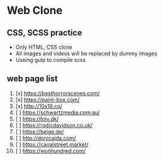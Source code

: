 # Web Clone

## CSS, SCSS practice

- Only HTML, CSS clone
- All images and videos will be replaced by dummy images
- Useing gulp to compile scss

## web page list

1. [x] https://besthorrorscenes.com/
2. [x] https://paint-box.com/
3. [x] http://10x19.co/
4. [ ] https://schwartzmedia.com.au/
5. [ ] https://tolv.dk/
6. [ ] https://rodicdavidson.co.uk/
7. [ ] https://beige.de/
8. [ ] http://donicaida.com/
9. [ ] https://canalstreet.market/
10. [ ] https://wonhundred.com/
